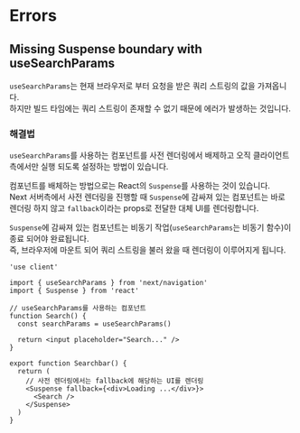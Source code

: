 # Errors

## Missing Suspense boundary with useSearchParams

`useSearchParams`는 현재 브라우저로 부터 요청을 받은 쿼리 스트링의 값을 가져옵니다.\
하지만 빌드 타임에는 쿼리 스트링이 존재할 수 없기 때문에 에러가 발생하는 것입니다.

### 해결법

`useSearchParams`를 사용하는 컴포넌트를 사전 렌더링에서 배제하고 오직 클라이언트측에서만 실행 되도록 설정하는 방법이 있습니다.

컴포넌트를 배체하는 방법으로는 React의 `Suspense`를 사용하는 것이 있습니다.\
Next 서버측에서 사전 렌더링을 진행할 때 `Suspense`에 감싸져 있는 컴포넌트는 바로 렌더링 하지 않고 `fallback`이라는 props로 전달한 대체 UI를 렌더링합니다.

`Suspense`에 감싸져 있는 컴포넌트는 비동기 작업(`useSearchParams`는 비동기 함수)이 종료 되어야 완료됩니다.\
즉, 브라우저에 마운트 되어 쿼리 스트링을 불러 왔을 때 렌더링이 이루어지게 됩니다.

```tsx
'use client'

import { useSearchParams } from 'next/navigation'
import { Suspense } from 'react'

// useSearchParams를 사용하는 컴포넌트
function Search() {
  const searchParams = useSearchParams()

  return <input placeholder="Search..." />
}

export function Searchbar() {
  return (
    // 사전 렌더링에서는 fallback에 해당하는 UI를 렌더링
    <Suspense fallback={<div>Loading ...</div>}>
      <Search />
    </Suspense>
  )
}
```
